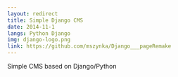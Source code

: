 ```yaml
---
layout: redirect
title: Simple Django CMS
date: 2014-11-1
langs: Python Django
img: django-logo.png
link: https://github.com/mszynka/Django___pageRemake
---
```


Simple CMS based on Django/Python